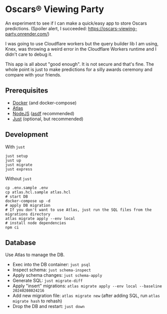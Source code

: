 # Oscars® Viewing Party

An experiment to see if I can make a quick/easy app to store Oscars predictions. (Spoiler alert, I succeeded: https://oscars-viewing-party.onrender.com/)

I was going to use Cloudflare workers but the query builder lib I am using, Knex, was throwing a weird error in the Cloudflare Workers runtime and I didn't care to debug it.

This app is all about "good enough". It is not secure and that's fine. The whole point is just to make predictions for a silly awards ceremony and compare with your friends.

## Prerequisites

* [Docker](https://www.docker.com/) (and docker-compose)
* [Atlas](https://atlasgo.io/)
* [NodeJS](https://nodejs.org/en) ([asdf](https://asdf-vm.com/) recommended)
* [Just](https://github.com/casey/just/blob/master/README.md#packages) (optional, but recommended)

## Development

With `just`

```shell
just setup
just up
just migrate
just express
```

Without `just`

```shell
cp .env.sample .env
cp atlas.hcl.sample atlas.hcl
# start DB
docker-compose up -d
# apply DB migration
# If you don't want to use Atlas, just run the SQL files from the migrations directory
atlas migrate apply --env local
# install node dependencies
npm ci
```

## Database

Use Atlas to manage the DB.

- Exec into the DB container: `just psql`
- Inspect schema: `just schema-inspect`
- Apply schema changes: `just schema-apply`
- Generate SQL: `just migrate-diff`
- Apply "insert" migrations: `atlas migrate apply --env local --baseline 20240208024216`
- Add new migration file: `atlas migrate new` (after adding SQL, run `atlas migrate hash` to rehash)
- Drop the DB and restart: `just down`

